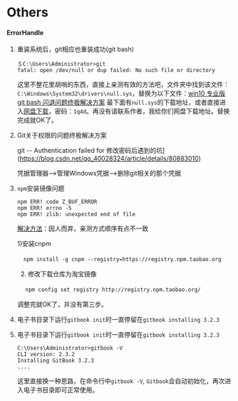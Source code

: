 # Others

#### ErrorHandle

1. 重装系统后，git相应也重装成功(git bash)

   ```
   ＄C:\Users\Administrator>git
   fatal: open /dev/null or dup failed: No such file or directory
   ```

   这里不整花里胡哨的东西，直接上亲测有效的方法吧，文件夹中找到该文件：`C:\Windows\System32\drivers\null.sys`，替换为以下文件：[win10 专业版 git bash 闪退问题终极解决方案](<http://www.cnblogs.com/ricklz/p/9216395.html>) 最下面有`null.sys`的下载地址，或者直接进入[网盘下载](https://pan.baidu.com/s/1UtcZizm-iFcVk4OKrnFJVg)，密码：`1q4d`。再没有请联系作者，我给你们网盘下载地址。替换完成就OK了。

2. Git关于权限的问题终极解决方案

   git -- Authentication failed for 修改密码后遇到的坑](https://blog.csdn.net/qq_40028324/article/details/80883010)

   凭据管理器-->管理Windows凭据-->删除git相关的那个凭据

3. `npm`安装镜像问题

   ```
   npm ERR! code Z_BUF_ERROR
   npm ERR! errno -5
   npm ERR! zlib: unexpected end of file
   ```

   [解决方法](https://blog.csdn.net/adc_god/article/details/77989869)：因人而弃，亲测方式顺序有点不一致

   1)安装cnpm

   　`npm install -g cnpm --registry=https://registry.npm.taobao.org`

   2) 修改下载仓库为淘宝镜像

   　 `npm config set registry http://registry.npm.taobao.org/`

   调整完就OK了，并没有第三步。

4. 电子书目录下运行`gitbook init`时一直停留在`gitbook installing 3.2.3`

3. 电子书目录下运行`gitbook init`时一直停留在`gitbook installing 3.2.3`

   ```
   C:\Users\Administrator>gitbook -V
   CLI version: 2.3.2
   Installing GitBook 3.2.3
   ....
   ```

   这里直接换一种思路，在命令行中`gitbook -V`, `Gitbook`会自动初始化，再次进入电子书目录即可正常使用。